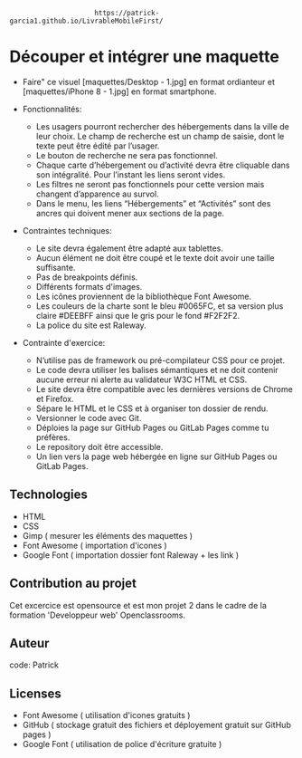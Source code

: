 						 https://patrick-garcia1.github.io/LivrableMobileFirst/



# Découper et intégrer une maquette

- Faire" ce visuel [maquettes/Desktop - 1.jpg] en format ordianteur et [maquettes/iPhone 8 - 1.jpg] en format smartphone.

- Fonctionnalités:

    - Les usagers pourront rechercher des hébergements dans la ville de leur choix. Le champ de recherche est un champ de saisie, dont le texte peut être édité par l’usager. 
    - Le bouton de recherche ne sera pas fonctionnel.
    - Chaque carte d’hébergement ou d’activité devra être cliquable dans son intégralité. Pour l’instant les liens seront vides.
    - Les filtres ne seront pas fonctionnels pour cette version mais changent d’apparence au survol.
    - Dans le menu, les liens “Hébergements” et “Activités” sont des ancres qui doivent mener aux sections de la page.

- Contraintes techniques:

    - Le site devra également être adapté aux tablettes. 
    - Aucun élément ne doit être coupé et le texte doit avoir une taille suffisante. 
    - Pas de breakpoints définis.
    - Différents formats d'images. 
    - Les icônes proviennent de la bibliothèque Font Awesome. 
    - Les couleurs de la charte sont le bleu #0065FC, et sa version plus claire #DEEBFF ainsi que le gris pour le fond #F2F2F2.
    - La police du site est Raleway.

- Contrainte d'exercice:

    - N’utilise pas de framework ou pré-compilateur CSS pour ce projet.
    - Le code devra utiliser les balises sémantiques et ne doit contenir aucune erreur ni alerte au validateur W3C HTML et CSS.
    - Le site devra être compatible avec les dernières versions de Chrome et Firefox.
    - Sépare le HTML et le CSS et à organiser ton dossier de rendu.
    - Versionner le code avec Git. 
    - Déploies la page sur GitHub Pages ou GitLab Pages comme tu préfères.
    - Le repository doit être accessible.
    - Un lien vers la page web hébergée en ligne sur GitHub Pages ou GitLab Pages.

## Technologies

- HTML
- CSS
- Gimp ( mesurer les éléments des maquettes )
- Font Awesome ( importation d'icones )
- Google Font ( importation dossier font Raleway + les link )

## Contribution au projet

Cet excercice est opensource et est mon projet 2 dans le cadre de la formation 'Developpeur web' Openclassrooms.

## Auteur

code: Patrick 

## Licenses

- Font Awesome ( utilisation d'icones gratuits )
- GitHub ( stockage gratuit des fichiers et déployement gratuit sur GitHub pages )
- Google Font ( utilisation de police d'écriture gratuite )
